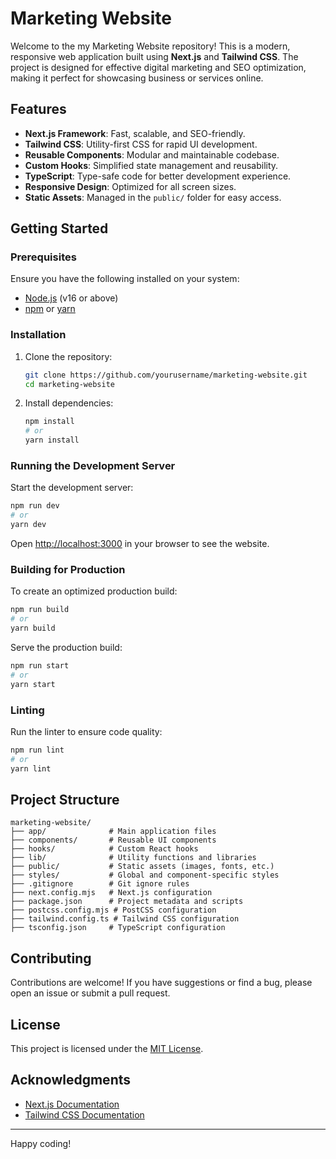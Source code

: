 # Marketing Website

Welcome to the my Marketing Website repository! This is a modern, responsive web application built using **Next.js** and **Tailwind CSS**. The project is designed for effective digital marketing and SEO optimization, making it perfect for showcasing business or services online.

## Features

- **Next.js Framework**: Fast, scalable, and SEO-friendly.
- **Tailwind CSS**: Utility-first CSS for rapid UI development.
- **Reusable Components**: Modular and maintainable codebase.
- **Custom Hooks**: Simplified state management and reusability.
- **TypeScript**: Type-safe code for better development experience.
- **Responsive Design**: Optimized for all screen sizes.
- **Static Assets**: Managed in the `public/` folder for easy access.

## Getting Started

### Prerequisites

Ensure you have the following installed on your system:
- [Node.js](https://nodejs.org/) (v16 or above)
- [npm](https://www.npmjs.com/) or [yarn](https://yarnpkg.com/)

### Installation

1. Clone the repository:
   ```bash
   git clone https://github.com/yourusername/marketing-website.git
   cd marketing-website
   ```

2. Install dependencies:
   ```bash
   npm install
   # or
   yarn install
   ```

### Running the Development Server

Start the development server:
```bash
npm run dev
# or
yarn dev
```

Open [http://localhost:3000](http://localhost:3000) in your browser to see the website.

### Building for Production

To create an optimized production build:
```bash
npm run build
# or
yarn build
```

Serve the production build:
```bash
npm run start
# or
yarn start
```

### Linting

Run the linter to ensure code quality:
```bash
npm run lint
# or
yarn lint
```

## Project Structure

```plaintext
marketing-website/
├── app/              # Main application files
├── components/       # Reusable UI components
├── hooks/            # Custom React hooks
├── lib/              # Utility functions and libraries
├── public/           # Static assets (images, fonts, etc.)
├── styles/           # Global and component-specific styles
├── .gitignore        # Git ignore rules
├── next.config.mjs   # Next.js configuration
├── package.json      # Project metadata and scripts
├── postcss.config.mjs # PostCSS configuration
├── tailwind.config.ts # Tailwind CSS configuration
├── tsconfig.json     # TypeScript configuration
```

## Contributing

Contributions are welcome! If you have suggestions or find a bug, please open an issue or submit a pull request.

## License

This project is licensed under the [MIT License](LICENSE).

## Acknowledgments

- [Next.js Documentation](https://nextjs.org/docs)
- [Tailwind CSS Documentation](https://tailwindcss.com/docs)

---

Happy coding!
